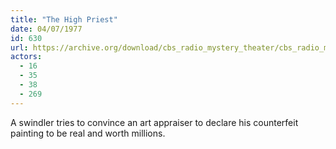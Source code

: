 ```yaml
---
title: "The High Priest"
date: 04/07/1977
id: 630
url: https://archive.org/download/cbs_radio_mystery_theater/cbs_radio_mystery_theater-0601-0650.zip/cbs_radio_mystery_theater-0601-0650%2Fcbsrmt_0630_the_high_priest.mp3
actors:
  - 16
  - 35
  - 38
  - 269
---
```

A swindler tries to convince an art appraiser to declare his counterfeit painting to be real and worth millions.